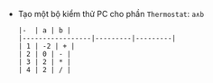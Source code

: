 - Tạo một bộ kiểm thử PC cho phần `Thermostat`:  `a∧b`
 
      |-  | a | b |
      |-----------------|---------|---------|
      | 1 | -2 | + | 
      | 2 | 0 | - | 
      | 3 | 2 | * | 
      | 4 | 2 | / | 